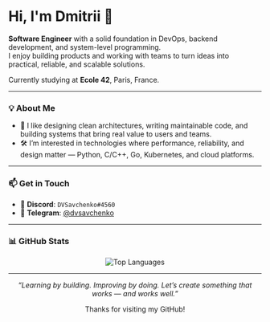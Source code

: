 <h1 align="left">Hi, I'm Dmitrii 👋</h1>

**Software Engineer** with a solid foundation in DevOps, backend development, and system-level programming.  
I enjoy building products and working with teams to turn ideas into practical, reliable, and scalable solutions.

Currently studying at **Ecole 42**, Paris, France.

---

### 💡 About Me

- 🎯 I like designing clean architectures, writing maintainable code, and building systems that bring real value to users and teams.  
- 🛠️ I’m interested in technologies where performance, reliability, and design matter — Python, C/C++, Go, Kubernetes, and cloud platforms.

---

### 📫 Get in Touch

- 💬 **Discord**: `DVSavchenko#4560`  
- 📱 **Telegram**: [@dvsavchenko](https://t.me/dvsavchenko)

---

### 📊 GitHub Stats

<p align="center">
  <img src="https://github-readme-stats.vercel.app/api/top-langs/?username=SavchenkoDV&layout=compact&theme=tokyonight" alt="Top Languages"/>
</p>

---

<p align="center"><em>“Learning by building. Improving by doing. Let’s create something that works — and works well.”</em></p>
<p align="center">Thanks for visiting my GitHub!</p>
